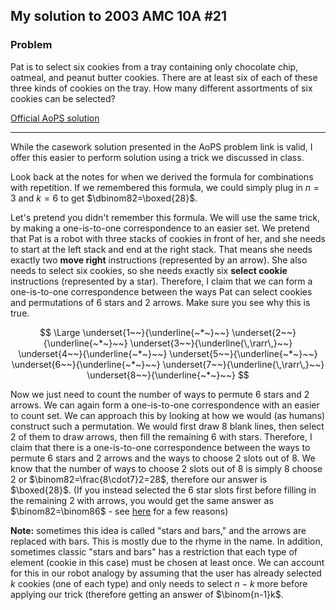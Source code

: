 ## My solution to 2003 AMC 10A #21

### Problem

Pat is to select six cookies from a tray containing only chocolate  chip, oatmeal, and peanut butter cookies. There are at least six of each of these three kinds of cookies on the tray. How many different  assortments of six cookies can be selected? 

[Official AoPS solution](https://artofproblemsolving.com/wiki/index.php/2003_AMC_10A_Problems/Problem_21)

---

While the casework solution presented in the AoPS problem link is valid, I offer this easier to perform solution using a trick we discussed in class.

Look back at the notes for when we derived the formula for combinations with repetition. If we remembered this formula, we could simply plug in $n=3$ and $k=6$ to get $\dbinom82=\boxed{28}$.

Let's pretend you didn't remember this formula. We will use the same trick, by making a one-is-to-one correspondence to an easier set. We pretend that Pat is a robot with three stacks of cookies in front of her, and she needs to start at the left stack and end at the right stack. That means she needs exactly two **move right** instructions (represented by an arrow). She also needs to select six cookies, so she needs exactly six **select cookie** instructions (represented by a star). Therefore, I claim that we can form a one-is-to-one correspondence between the ways Pat can select cookies and permutations of 6 stars and 2 arrows. Make sure you see why this is true.

$$
\Large
\underset{1~~}{\underline{~*~}~~}
\underset{2~~}{\underline{~*~}~~}
\underset{3~~}{\underline{\,\rarr\,}~~}
\underset{4~~}{\underline{~*~}~~}
\underset{5~~}{\underline{~*~}~~}
\underset{6~~}{\underline{~*~}~~}
\underset{7~~}{\underline{\,\rarr\,}~~}
\underset{8~~}{\underline{~*~}~~}
$$

Now we just need to count the number of ways to permute 6 stars and 2 arrows. We can again form a one-is-to-one correspondence with an easier to count set. We can approach this by looking at how we would (as humans) construct such a permutation. We would first draw 8 blank lines, then select 2 of them to draw arrows, then fill the remaining 6 with stars. Therefore, I claim that there is a one-is-to-one correspondence between the ways to permute 6 stars and 2 arrows and the ways to choose 2 slots out of 8. We know that the number of ways to choose 2 slots out of 8 is simply $8\text{ choose }2$ or $\binom82=\frac{8\cdot7}2=28$, therefore our answer is $\boxed{28}$. (If you instead selected the 6 star slots first before filling in the remaining 2 with arrows, you would get the same answer as $\binom82=\binom86$ - see [here](https://math.stackexchange.com/a/849760) for a few reasons)

**Note:** sometimes this idea is called "stars and bars," and the arrows are replaced with bars. This is mostly due to the rhyme in the name. In addition, sometimes classic "stars and bars" has a restriction that each type of element (cookie in this case) must be chosen at least once. We can account for this in our robot analogy by assuming that the user has already selected $k$ cookies (one of each type) and only needs to select $n-k$ more before applying our trick (therefore getting an answer of $\binom{n-1}k$.